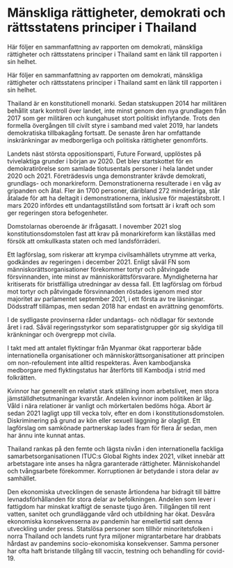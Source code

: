 # Mänskliga rättigheter, demokrati och rättsstatens principer i Thailand

Här följer en sammanfattning av rapporten om demokrati, mänskliga rättigheter och rättsstatens principer i Thailand samt en länk till rapporten i sin helhet.

Här följer en sammanfattning av rapporten om demokrati, mänskliga rättigheter och rättsstatens principer i Thailand samt en länk till rapporten i sin helhet.

Thailand är en konstitutionell monarki. Sedan statskuppen 2014 har militären behållit stark kontroll över landet, inte minst genom den nya grundlagen från 2017 som ger militären och kungahuset stort politiskt inflytande. Trots den formella övergången till civilt styre i samband med valet 2019, har landets demokratiska tillbakagång fortsatt. De senaste åren har omfattande inskränkningar av medborgerliga och politiska rättigheter genomförts.

Landets näst största oppositionsparti, Future Forward, upplöstes på tvivelaktiga grunder i början av 2020. Det blev startskottet för en demokratirörelse som samlade tiotusentals personer i hela landet under 2020 och 2021. Företrädesvis unga demonstranter krävde demokrati, grundlags- och monarkireform. Demonstrationerna resulterade i en våg av gripanden och åtal. Fler än 1700 personer, däribland 272 minderåriga, står åtalade för att ha deltagit i demonstrationerna, inklusive för majestätsbrott. I mars 2020 infördes ett undantagstillstånd som fortsatt är i kraft och som ger regeringen stora befogenheter.

Domstolarnas oberoende är ifrågasatt. I november 2021 slog konstitutionsdomstolen fast att krav på monarkireform kan likställas med försök att omkullkasta staten och med landsförräderi.

Ett lagförslag, som riskerar att krympa civilsamhällets utrymme att verka, godkändes av regeringen i december 2021. Enligt såväl FN som människorättsorganisationer förekommer tortyr och påtvingade försvinnanden, inte minst av människorättsförsvarare. Myndigheterna har kritiserats för bristfälliga utredningar av dessa fall. Ett lagförslag om förbud mot tortyr och påtvingade försvinnanden röstades igenom med stor majoritet av parlamentet september 2021, i ett första av tre läsningar. Dödsstraff tillämpas, men sedan 2018 har endast en avrättning genomförts.

I de sydligaste provinserna råder undantags- och nödlagar för sextonde året i rad. Såväl regeringsstyrkor som separatistgrupper gör sig skyldiga till kränkningar och övergrepp mot civila.

I takt med att antalet flyktingar från Myanmar ökat rapporterar både internationella organisationer och människorättsorganisationer att principen om non-refoulement inte alltid respekteras. Även kambodjanska medborgare med flyktingstatus har återförts till Kambodja i strid med folkrätten.

Kvinnor har generellt en relativt stark ställning inom arbetslivet, men stora jämställdhetsutmaningar kvarstår. Andelen kvinnor inom politiken är låg. Våld i nära relationer är vanligt och mörkertalen bedöms höga. Abort är sedan 2021 lagligt upp till vecka tolv, efter en dom i konstitutionsdomstolen. Diskriminering på grund av kön eller sexuell läggning är olagligt. Ett lagförslag om samkönade partnerskap lades fram för flera år sedan, men har ännu inte kunnat antas.

Thailand rankas på den femte och lägsta nivån i den internationella fackliga samarbetsorganisationen ITUC:s Global Rights index 2021, vilket innebär att arbetstagare inte anses ha några garanterade rättigheter. Människohandel och tvångsarbete förekommer. Korruptionen är betydande i stora delar av samhället.

Den ekonomiska utvecklingen de senaste årtiondena har bidragit till bättre levnadsförhållanden för stora delar av befolkningen. Andelen som lever i fattigdom har minskat kraftigt de senaste tjugo åren. Tillgången till rent vatten, sanitet och grundläggande vård och utbildning har ökat. Desvåra ekonomiska konsekvenserna av pandemin har emellertid satt denna utveckling under press. Statslösa personer som tillhör minoritetsfolken i norra Thailand och landets runt fyra miljoner migrantarbetare har drabbats hårdast av pandemins socio-ekonomiska konsekvenser. Samma personer har ofta haft bristande tillgång till vaccin, testning och behandling för covid-19.

